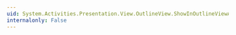 ```yaml
---
uid: System.Activities.Presentation.View.OutlineView.ShowInOutlineViewAttribute
internalonly: False
---
```


